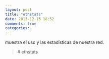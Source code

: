 ```yaml
---
layout: post
title: "ethstats"
date: 2013-12-15 18:52
comments: true
categories: 
---
```

muestra el uso y las estadísticas de nuestra red. 

>\# ethstats 

